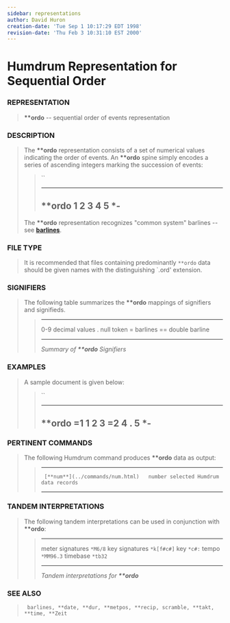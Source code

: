 ```yaml
---
sidebar: representations
author: David Huron
creation-date: 'Tue Sep 1 10:17:29 EDT 1998'
revision-date: 'Thu Feb 3 10:31:10 EST 2000'
---
```



Humdrum Representation for Sequential Order
===========================================

### REPRESENTATION

> **\*\*ordo** \-- sequential order of events representation

### DESCRIPTION

> The **\*\*ordo** representation consists of a set of numerical values
> indicating the order of events. An **\*\*ordo** spine simply encodes a
> series of ascending integers marking the succession of events:
>
> > ``
> >
> >   ----------
> >   \*\*ordo
> >   1
> >   2
> >   3
> >   4
> >   5
> >   \*-
> >   ----------
> >
> The **\*\*ordo** representation recognizes \"common system\" barlines
> \-- see [**barlines**](barlines.rep.html).

### FILE TYPE

> It is recommended that files containing predominantly `**ordo` data
> should be given names with the distinguishing \`.ord\' extension.

### SIGNIFIERS

> The following table summarizes the **\*\*ordo** mappings of signifiers
> and signifieds.
>
> >   ----- ----------------
> >   0-9   decimal values
> >   .     null token
> >   =     barlines
> >   ==    double barline
> >   ----- ----------------
> >
> > *Summary of **\*\*ordo** Signifiers*

### EXAMPLES

> A sample document is given below:
>
> > ``
> >
> >   ----------
> >   \*\*ordo
> >   =1
> >   1
> >   2
> >   3
> >   =2
> >   4
> >   .
> >   5
> >   \*-
> >   ----------
> >
### PERTINENT COMMANDS

> The following Humdrum command produces **\*\*ordo** data as output:
>
> >   -- --------------------------------- --------------------------------------
> >      [**num**](../commands/num.html)   number selected Humdrum data records
> >   -- --------------------------------- --------------------------------------
> >
### TANDEM INTERPRETATIONS

> The following tandem interpretations can be used in conjunction with
> **\*\*ordo**:
>
> >   ------------------ ------------
> >   meter signatures   `*M6/8`
> >   key signatures     `*k[f#c#]`
> >   key                `*c#:`
> >   tempo              `*MM96.3`
> >   timebase           `*tb32`
> >   ------------------ ------------
> >
> > *Tandem interpretations for **\*\*ordo***

### SEE ALSO

> ` barlines, **date, **dur, **metpos, **recip, scramble, **takt, **time, **Zeit`


